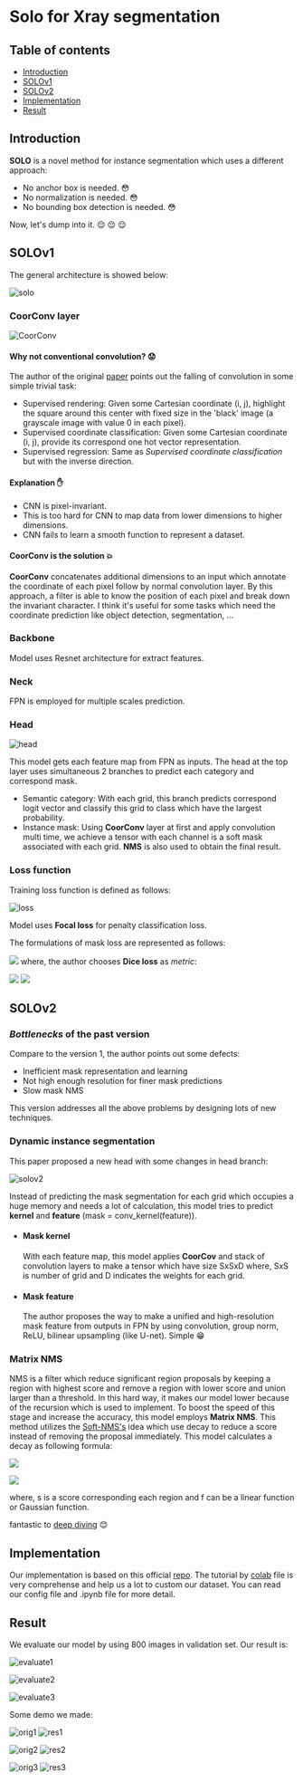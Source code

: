 # Solo for Xray segmentation

## Table of contents
- [Introduction](#Introduction)
- [SOLOv1](#SOLOv1)
- [SOLOv2](#SOLOv2)
- [Implementation](#Implementation)
- [Result](#Result)

<a name="Introduction"></a>
## Introduction
**SOLO** is a novel method for instance segmentation which uses a different approach:

- No anchor box is needed. :flushed:
- No normalization is needed. :flushed:
- No bounding box detection is needed. :flushed:

Now, let's dump into it. :relieved: :relieved: :relieved:

<a name="SOLOv1"></a>
## SOLOv1
The general architecture is showed below:

![solo](images/solo.png)
### CoorConv layer

![CoorConv](images/CoorConv.jpeg)
#### Why not conventional convolution? :worried:

The author of the original [paper](https://arxiv.org/pdf/1807.03247.pdf) points out the falling of convolution in some simple trivial task:

- Supervised rendering: Given some Cartesian coordinate (i, j), highlight the square around this center with fixed size in the 'black' image (a grayscale image with value 0 in each pixel).
- Supervised coordinate classification: Given some Cartesian coordinate (i, j), provide its correspond one hot vector representation.
- Supervised regression: Same as *_Supervised coordinate classification_* but with the inverse direction.

#### Explanation :raised_hand:

- CNN is pixel-invariant.
- This is too hard for CNN to map data from lower dimensions to higher dimensions.
- CNN fails to learn a smooth function to represent a dataset.

#### **CoorConv** is the solution :boom:

 **CoorConv** concatenates additional dimensions to an input which annotate the coordinate of each pixel follow by normal convolution layer. By this
approach, a filter is able to know the position of each pixel and break down the invariant character. I think it's useful for some tasks which need the 
coordinate prediction like object detection, segmentation, ...
### Backbone
Model uses Resnet architecture for extract features.
### Neck
FPN is employed for multiple scales prediction.
### Head
![head](images/head.png)

This model gets each feature map from FPN as inputs. The head at the top layer uses
simultaneous 2 branches to predict each category and correspond mask.  
- Semantic category:
  With each grid, this branch predicts correspond logit vector and classify this grid to class which have the largest probability.
- Instance mask:
  Using **CoorConv** layer at first and apply convolution multi time, we achieve a tensor with each channel is a soft mask associated with each grid. **NMS** is also used to obtain the final result.
### Loss function
Training loss function is defined as follows:

![loss](images/loss1.png)

Model uses **Focal loss** for penalty classification loss.

The formulations of mask loss are represented as follows:

![](images/loss2.png)
where, the author chooses **Dice loss** as *_metric_*:

![](images/loss3.png)
![](images/loss4.png)

<a name="SOLOv2"></a>
## SOLOv2
### *_Bottlenecks_* of the past version
Compare to the version 1, the author points out some defects:

- Inefficient mask representation and learning
- Not high enough resolution for finer mask predictions
- Slow mask NMS

This version addresses all the above problems by designing lots of new techniques.

### Dynamic instance segmentation
This paper proposed a new head with some changes in head branch:

![solov2](images/solov2.png)

Instead of predicting the mask segmentation for each grid which occupies a huge memory and needs a lot of calculation, this model tries to
predict **kernel** and **feature** (mask = conv_kernel(feature)).

- #### Mask kernel
  With each feature map, this model applies **CoorCov** and stack of convolution layers to make a tensor which have size SxSxD where,
  SxS is number of grid and D indicates the weights for each grid.
- #### Mask feature
  The author proposes the way to make a unified and high-resolution mask feature from outputs in FPN by using convolution, group norm,
ReLU, bilinear upsampling (like U-net). Simple :grin:

### Matrix NMS
NMS is a filter which reduce significant region proposals by keeping a region with highest score and remove a region with lower score
and union larger than a threshold. In this hard way, it makes our model lower because of the recursion which is used to implement. To boost the 
speed of this stage and increase the accuracy, this model employs **Matrix NMS**. This method utilizes the [Soft-NMS's](https://arxiv.org/pdf/1704.04503v2.pdf) idea
which use decay to reduce a score instead of removing the proposal immediately. This model calculates a decay as following formula:

![](images/decay1.png)

![](images/decay2.png)

where, s is a score corresponding each region and f can be a linear function or Gaussian function. 

fantastic to [deep diving](https://towardsdatascience.com/non-maximum-suppression-nms-93ce178e177c) :blush:

<a name="Implementation"></a>
## Implementation
Our implementation is based on this official [repo](https://github.com/aim-uofa/AdelaiDet/blob/master/configs/SOLOv2/README.md). The tutorial by [colab](https://colab.research.google.com/drive/16jcaJoc6bCFAQ96jDe2HwtXj7BMD_-m5#scrollTo=hBXeH8UXFcqU) file is very comprehense and help us a lot to custom our dataset.
You can read our config file and .ipynb file for more detail.

<a name="Result"></a>
## Result
We evaluate our model by using 800 images in validation set. Our result is:

![evaluate1](images/result.png)

![evaluate2](images/result1.png)

![evaluate3](images/result2.png)

Some demo we made:

![orig1](images/demo_orig1.jpeg) ![res1](images/demo_res1.jpeg)

![orig2](images/demo_orig2.jpeg) ![res2](images/demo_res2.jpeg)

![orig3](images/demo_orig3.jpeg) ![res3](images/demo_res3.jpeg)